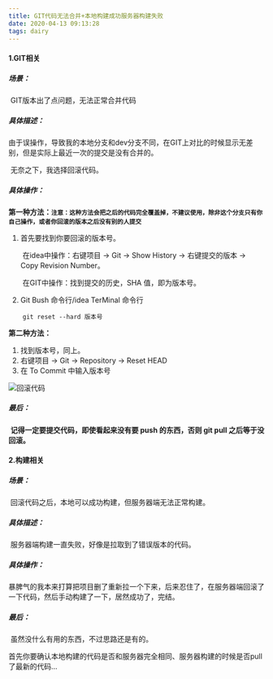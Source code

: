 ```yaml
---
title: GIT代码无法合并+本地构建成功服务器构建失败
date: 2020-04-13 09:13:28
tags: dairy
---
```




#### 1.GIT相关

##### 场景：
​		GIT版本出了点问题，无法正常合并代码

##### 具体描述：

​		由于误操作，导致我的本地分支和dev分支不同，在GIT上对比的时候显示无差别，但是实际上最近一次的提交是没有合并的。

​		无奈之下，我选择回滚代码。

##### 具体操作：

**第一种方法：`注意：这种方法会把之后的代码完全覆盖掉，不建议使用，除非这个分支只有你自己操作，或者你回滚的版本之后没有别的人提交`**

1. 首先要找到你要回滚的版本号。

   ​	在idea中操作：右键项目 -> Git -> Show History -> 右键提交的版本 -> Copy Revision Number。

   ​	在GIT中操作：找到提交的历史，SHA 值，即为版本号。

2. Git Bush 命令行/idea TerMinal 命令行

   ​	`git reset --hard 版本号`

**第二种方法：**

1. 找到版本号，同上。
2. 右键项目 -> Git -> Repository -> Reset HEAD
3. 在 To Commit 中输入版本号



![回滚代码](C:\Users\huapeng.zhang\AppData\Roaming\Typora\typora-user-images\image-20200414092630073.png)

##### 最后：

​		**记得一定要提交代码，即使看起来没有要 push 的东西，否则 git pull 之后等于没回滚。**



#### 2.构建相关

##### 场景：

​		回滚代码之后，本地可以成功构建，但服务器端无法正常构建。

##### 具体描述：

​		服务器端构建一直失败，好像是拉取到了错误版本的代码。

##### 具体操作：

​		暴脾气的我本来打算把项目删了重新拉一个下来，后来忍住了，在服务器端回滚了一下代码，然后手动构建了一下，居然成功了，完结。

##### 最后：

​		虽然没什么有用的东西，不过思路还是有的。

​		首先你要确认本地构建的代码是否和服务器完全相同、服务器构建的时候是否pull了最新的代码...

